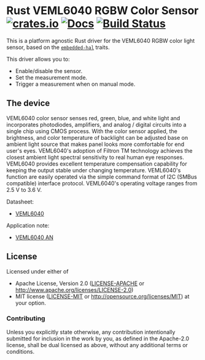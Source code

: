 # Rust VEML6040 RGBW Color Sensor [![crates.io](https://img.shields.io/crates/v/veml6040.svg)](https://crates.io/crates/veml6040) [![Docs](https://docs.rs/veml6040/badge.svg)](https://docs.rs/veml6040) [![Build Status](https://travis-ci.org/eldruin/veml6040-rs.svg?branch=master)](https://travis-ci.org/eldruin/veml6040-rs)

This is a platform agnostic Rust driver for the VEML6040 RGBW color light
sensor, based on the [`embedded-hal`] traits.

[`embedded-hal`]: https://github.com/rust-embedded/embedded-hal

This driver allows you to:
- Enable/disable the sensor.
- Set the measurement mode.
- Trigger a measurement when on manual mode.

## The device
VEML6040 color sensor senses red, green, blue, and white light and
incorporates photodiodes, amplifiers, and analog / digital circuits into a
single chip using CMOS process. With the color sensor applied, the
brightness, and color temperature of backlight can be adjusted base on
ambient light source that makes panel looks more comfortable for end
user's eyes. VEML6040's adoption of Filtron TM technology achieves the
closest ambient light spectral sensitivity to real human eye responses.
VEML6040 provides excellent temperature compensation capability for keeping
the output stable under changing temperature. VEML6040's function are
easily operated via the simple command format of I2C (SMBus compatible)
interface protocol. VEML6040's operating voltage ranges from 2.5 V to 3.6 V.

Datasheet:
- [VEML6040](https://www.vishay.com/docs/84276/veml6040.pdf)

Application note:
- [VEML6040 AN](https://www.vishay.com/docs/84331/designingveml6040.pdf)

## License

Licensed under either of

 * Apache License, Version 2.0 ([LICENSE-APACHE](LICENSE-APACHE) or
   http://www.apache.org/licenses/LICENSE-2.0)
 * MIT license ([LICENSE-MIT](LICENSE-MIT) or
   http://opensource.org/licenses/MIT) at your option.

### Contributing

Unless you explicitly state otherwise, any contribution intentionally submitted
for inclusion in the work by you, as defined in the Apache-2.0 license, shall
be dual licensed as above, without any additional terms or conditions.

